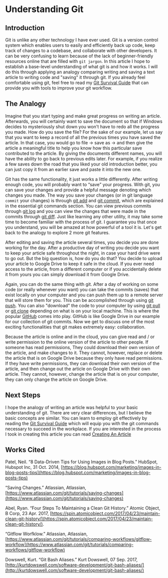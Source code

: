 # Understanding Git

## Introduction

Git is unlike any other technology I have ever used. Git is a version control system which enables users to easily and efficiently back up code, keep track of changes to a codebase, and collaborate with other developers. It can be very confusing to learn because of the lack of beginner-friendly resources online that are filled with `git jargon`. In this article I hope to establish a base-level understanding of what git is and how it works. I will do this through applying an analogy comparing writing and saving a text article to writing code and "saving" it through git. If you already feel comfortable using git, feel free to read my [Git Survival Guide](./git-survival-guide.md) that can provide you with tools to improve your git workflow.

## The Analogy

Imagine that you start typing and make great progress on writing an article. Afterwards, you will certainly want to save the document so that if Windows decides to mysteriously shut down you won't have to redo all the progress you made. How do you save the file? For the sake of our example, let us say that you want to keep a record of all the previous times you have saved the article. In that case, you would go to file → save as → and then give the article a meaningful title to help you know how this particular save contributed to the article. By giving the documents different names, you will have the ability to go back to previous edits later. For example, if you realize a few saves down the road that you liked your old introduction better, you can just copy it from an earlier save and paste it into the new one.

Git has the same functionality, it just works a little differently. After writing enough code, you will probably want to “save” your progress. With git, you can save your changes and provide a helpful message denoting which changes you made. The way you save your changes (or in git language `commit` your changes) is through [git add](./git-survival-guide.md/#git-add) and [git commit](./git-survival-guide.md/#git-commit), which are explained in the essential git commands section. You can view previous commits through [git log](./git-survival-guide.md/git-log) and you can view the changes that were made in the commits through [git diff](./git-survival-guide.md/#git-diff). Just like learning any other utility, it may take some time to become familiar with the process of git. I guarantee you that once you understand, you will be amazed at how powerful of a tool it is. Let's get back to the analogy to explore 2 more git features.

After editing and saving the article several times, you decide you are done working for the day. After a productive day of writing you decide you want to keep your article safe throughout the night, in case your hard drive were to go out. But the big question is, how do you do that? You decide to upload your article to Google Drive to keep it safe in the cloud. If you ever need access to the article, from a different computer or if you accidentally delete it from yours you can simply download it from Google Drive.

Again, you can do the same thing with git. After a day of working on some code (or really whenever you want) you can take the commits (saves) that exist locally on your computer and you can push them up to a remote server that will store them for you. This can be accomplished through using [git push](./git-survival-guide.md/#git-push). You can also "download" the code to your computer by using [git pull](./git-survival-guide.md/#git-pull) or [git clone](./git-survival-guide.md/#git-clone) depending on what is on your local machine. This is where the popular [GitHub](https://github.com) comes into play. GitHub is like Google Drive in our example for our collection of git commits. Now we get to discuss one of the most exciting functionalities that git makes extremely easy: collaboration.

Because the article is online and in the cloud, you can give read and / or write permission to the online version of the article to other people. If someone has read permissions, They could download their own version of the article, and make changes to it. They cannot, however, replace or delete the article that is on Google Drive because they only have read permissions. If they have write permissions, they can download their own version of the article, and then change out the article on Google Drive with their own article. They cannot, however, change the article that is on your computer, they can only change the article on Google Drive.

## Next Steps

I hope the analogy of writing an article was helpful to your basic understanding of git. There are very clear differences, but I believe the basic concepts are similar. You can learn to employ git effectively by reading the [Git Survival Guide](./git-survival-guide.md/) which will equip you with the git commands necessary to succeed in the workplace. If you are interested in the process I took in creating this article you can read [Creating An Article](./creating-an-article.md)

## Works Cited

Patel, Neil. “8 Data-Driven Tips for Using Images in Blog Posts.” HubSpot, Hubspot Inc, 31 Oct. 2014, [https://blog.hubspot.com/marketing/images-in-blog-posts-tips](https://blog.hubspot.com/marketing/images-in-blog-posts-tips)

“Saving Changes.” Atlassian, Atlassian, [https://www.atlassian.com/git/tutorials/saving-changes](https://www.atlassian.com/git/tutorials/saving-changes)

Abel, Ryan. “Four Steps To Maintaining a Clean Git History.” Atomic Object, B Corp, 23 Apr. 2017, [https://spin.atomicobject.com/2017/04/23/maintain-clean-git-history/](https://spin.atomicobject.com/2017/04/23/maintain-clean-git-history/).

“Gitflow Worfklow.” Atlassian, Atlassian, [https://www.atlassian.com/git/tutorials/comparing-workflows/gitflow-workflow](https://www.atlassian.com/git/tutorials/comparing-workflows/gitflow-workflow)

Dowswell, Kurt. “Git Bash Aliases.” Kurt Dowswell, 07 Sep. 2017, [http://kurtdowswell.com/software-development/git-bash-aliases/](http://kurtdowswell.com/software-development/git-bash-aliases/)

